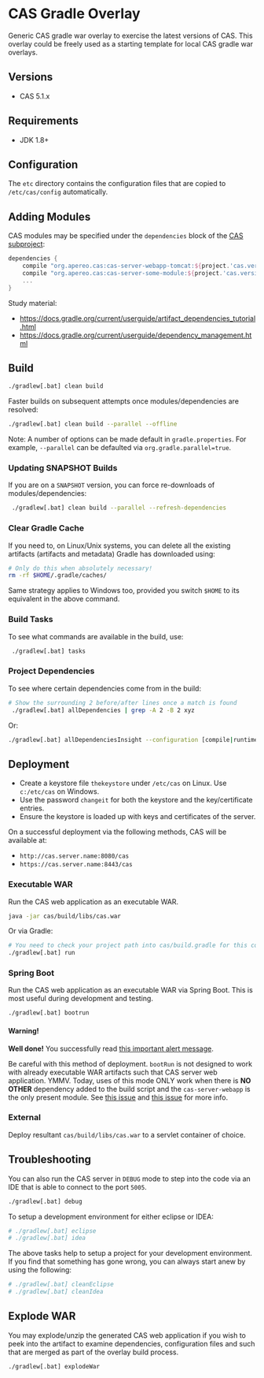 <!-- Latest compiled and minified CSS -->
<link rel="stylesheet" href="https://maxcdn.bootstrapcdn.com/bootstrap/3.3.7/css/bootstrap.min.css" integrity="sha384-BVYiiSIFeK1dGmJRAkycuHAHRg32OmUcww7on3RYdg4Va+PmSTsz/K68vbdEjh4u" crossorigin="anonymous">

<!-- Optional theme -->
<link rel="stylesheet" href="https://maxcdn.bootstrapcdn.com/bootstrap/3.3.7/css/bootstrap-theme.min.css" integrity="sha384-rHyoN1iRsVXV4nD0JutlnGaslCJuC7uwjduW9SVrLvRYooPp2bWYgmgJQIXwl/Sp" crossorigin="anonymous">

<!-- Latest compiled and minified JavaScript -->
<script src="https://maxcdn.bootstrapcdn.com/bootstrap/3.3.7/js/bootstrap.min.js" integrity="sha384-Tc5IQib027qvyjSMfHjOMaLkfuWVxZxUPnCJA7l2mCWNIpG9mGCD8wGNIcPD7Txa" crossorigin="anonymous"></script>

CAS Gradle Overlay
============================
Generic CAS gradle war overlay to exercise the latest versions of CAS. This overlay could be freely
used as a starting template for local CAS gradle war overlays.

## Versions

* CAS 5.1.x

## Requirements

* JDK 1.8+

## Configuration

The `etc` directory contains the configuration files that are copied to `/etc/cas/config`  automatically.

## Adding Modules

CAS modules may be specified under the `dependencies` block of the [CAS subproject](cas/build.gradle):

```gradle
dependencies {
    compile "org.apereo.cas:cas-server-webapp-tomcat:${project.'cas.version'}@war"
    compile "org.apereo.cas:cas-server-some-module:${project.'cas.version'}"
    ...
}
```

Study material:

- https://docs.gradle.org/current/userguide/artifact_dependencies_tutorial.html
- https://docs.gradle.org/current/userguide/dependency_management.html

## Build

```bash
./gradlew[.bat] clean build
```

Faster builds on subsequent attempts once modules/dependencies are resolved:

```bash
./gradlew[.bat] clean build --parallel --offline
```

Note: A number of options can be made default in `gradle.properties`. For example, `--parallel` can be defaulted via  `org.gradle.parallel=true`.

### Updating SNAPSHOT Builds

If you are on a `SNAPSHOT` version, you can force re-downloads of modules/dependencies:

```bash
 ./gradlew[.bat] clean build --parallel --refresh-dependencies
```

### Clear Gradle Cache

If you need to, on Linux/Unix systems, you can delete all the existing artifacts (artifacts and metadata)
Gradle has downloaded using:

```bash
# Only do this when absolutely necessary!
rm -rf $HOME/.gradle/caches/
```

Same strategy applies to Windows too, provided you switch `$HOME` to its equivalent in the above command.

### Build Tasks

To see what commands are available in the build, use:

```bash
 ./gradlew[.bat] tasks
```

### Project Dependencies

To see where certain dependencies come from in the build:

```bash
# Show the surrounding 2 before/after lines once a match is found
 ./gradlew[.bat] allDependencies | grep -A 2 -B 2 xyz
```

Or:

```bash
./gradlew[.bat] allDependenciesInsight --configuration [compile|runtime] --dependency xyz
```

## Deployment

- Create a keystore file `thekeystore` under `/etc/cas` on Linux. Use `c:/etc/cas` on Windows.
- Use the password `changeit` for both the keystore and the key/certificate entries.
- Ensure the keystore is loaded up with keys and certificates of the server.

On a successful deployment via the following methods, CAS will be available at:

* `http://cas.server.name:8080/cas`
* `https://cas.server.name:8443/cas`

### Executable WAR

Run the CAS web application as an executable WAR.

```bash
java -jar cas/build/libs/cas.war
```

Or via Gradle:

```bash
# You need to check your project path into cas/build.gradle for this command
./gradlew[.bat] run
```

### Spring Boot

Run the CAS web application as an executable WAR via Spring Boot. This is most useful during development and testing.

```bash
./gradlew[.bat] bootrun
```

#### Warning!

<div class="alert alert-success" role="alert">
  <strong>Well done!</strong> You successfully read <a href="#" class="alert-link">this important alert message</a>.
</div>

Be careful with this method of deployment. `bootRun` is not designed to work with already executable WAR artifacts such that CAS server web application. YMMV. Today, uses of this mode ONLY work when there is **NO OTHER** dependency added to the build script and the `cas-server-webapp` is the only present module. See [this issue](https://github.com/apereo/cas/issues/2334) and [this issue](https://github.com/spring-projects/spring-boot/issues/8320) for more info.

### External

Deploy resultant `cas/build/libs/cas.war` to a servlet container of choice.

## Troubleshooting

You can also run the CAS server in `DEBUG` mode to step into the code
via an IDE that is able to connect to the port `5005`.

```bash
./gradlew[.bat] debug
```

To setup a development environment for either eclipse or IDEA:

```bash
# ./gradlew[.bat] eclipse
# ./gradlew[.bat] idea
```

The above tasks help to setup a project for your development environment. If you find that something has gone wrong, you can always start anew by using the following:

```bash
# ./gradlew[.bat] cleanEclipse
# ./gradlew[.bat] cleanIdea
```


## Explode WAR

You may explode/unzip the generated CAS web application if you wish to peek into the artifact
to examine dependencies, configuration files and such that are merged as part of the overlay build process.

```bash
./gradlew[.bat] explodeWar
```

